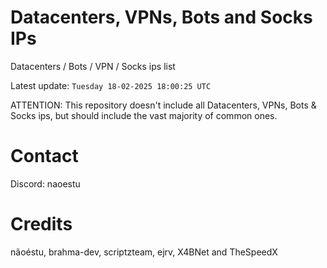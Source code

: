 # Datacenters, VPNs, Bots and Socks IPs
 
Datacenters / Bots / VPN / Socks ips list

Latest update: `Tuesday 18-02-2025 18:00:25 UTC` 

ATTENTION: This repository doesn't include all Datacenters, VPNs, Bots & Socks ips, 
but should include the vast majority of common ones.

# Contact
Discord: naoestu

# Credits
nãoéstu, brahma-dev, scriptzteam, ejrv, X4BNet and TheSpeedX
